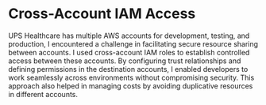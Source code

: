 #  Cross-Account IAM Access
UPS Healthcare has multiple AWS accounts for development, testing, and production, I encountered a challenge in facilitating secure resource sharing between accounts. I used cross-account IAM roles to establish controlled access between these accounts. By configuring trust relationships and defining permissions in the destination accounts, I enabled developers to work seamlessly across environments without compromising security. This approach also helped in managing costs by avoiding duplicative resources in different accounts.

